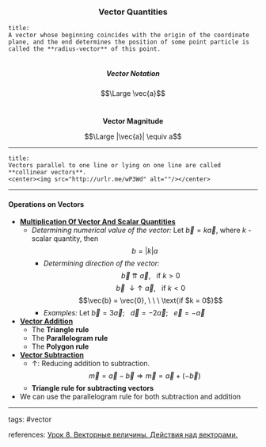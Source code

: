 ### <center>Vector Quantities</center>


```ad-definition
title:
A vector whose beginning coincides with the origin of the coordinate plane, and the end determines the position of some point particle is called the **radius-vector** of this point.
```
<center><img src="http://urlr.me/CJR5Z" alt=""/></center>



##### <center>Vector Notation</center>

$$\Large \vec{a}$$
\
**<center>Vector Magnitude</center>**

$$\Large |\vec{a}| \equiv a$$


---

```ad-definition
title:
Vectors parallel to one line or lying on one line are called **collinear vectors**.
<center><img src="http://urlr.me/wP3Wd" alt=""/></center>
```


---
#### Operations on Vectors

-   **<u>Multiplication Of Vector And Scalar Quantities</u>**
	- *Determining numerical value of the vector:* Let $\vec{b} = k \vec{a}$, where $k$ - scalar quantity, then $$b = |k|a$$
		- *Determining direction of the vector:* $$\vec{b} \ \upuparrows \ \vec{a}, \ \ \ \text{if $k >0$}$$ $$\vec{b} \ \downarrow\uparrow \ \vec{a}, \ \ \ \text{if $k < 0$}$$ $$\vec{b} = \vec{0}, \ \ \ \text{if $k = 0$}$$
		-  *Examples:*  Let $\vec{b} = 3\vec{a}; \ \ \ \vec{d} = -2\vec{a}; \ \ \ \vec{e} = -\vec{a}$ 
       <center><img src="http://urlr.me/WJC4M" alt=""/></center>
-  **<u>Vector Addition</u>**
	- The **Triangle rule** <center><img src="http://urlr.me/SfvX9" alt="" /></center>
	-  The **Parallelogram rule** <center><img src="http://urlr.me/7DBh9" alt="" /></center>
	- The **Polygon rule** <center><img src="http://urlr.me/wsqcN" alt=""/></center>
- **<u>Vector Subtraction</u>**
	- $\uparrow$: Reducing addition to subtraction. $$\vec{m} = \vec{a} - \vec{b} \Rightarrow \vec{m} = \vec{a} + (-\vec{b})$$  <center><img src="http://urlr.me/vFtkR" alt="" /></center>
	- **Triangle rule for subtracting vectors** <center><img src="http://urlr.me/nfKM3" alt="" /></center>
- We can use the parallelogram rule for both subtraction and addition <center><img src="http://urlr.me/N2Dhq" alt="" /></center>

---

tags: #vector 


references: [Урок 8. Векторные величины. Действия над векторами.](https://www.youtube.com/watch?v=4vqRWYugy2s&list=PL1Us50cZo25lqlFjdiK0eQ3t7scFSusdn&index=2)




